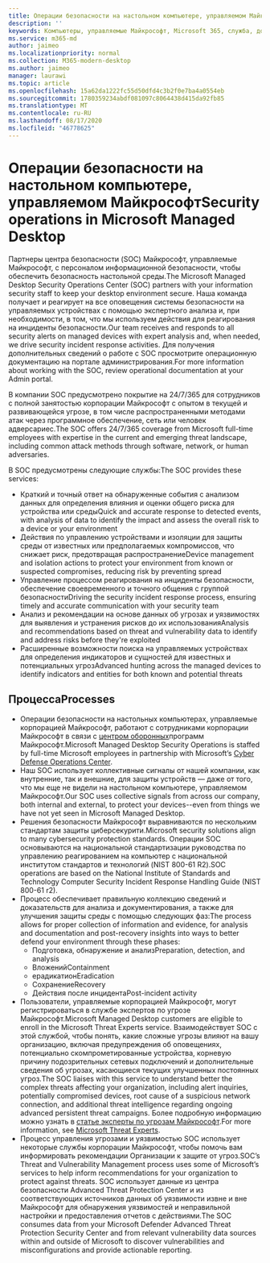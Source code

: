 ```yaml
---
title: Операции безопасности на настольном компьютере, управляемом Майкрософт
description: ''
keywords: Компьютеры, управляемые Майкрософт, Microsoft 365, служба, документация
ms.service: m365-md
author: jaimeo
ms.localizationpriority: normal
ms.collection: M365-modern-desktop
ms.author: jaimeo
manager: laurawi
ms.topic: article
ms.openlocfilehash: 15a62da1222fc55d50dfd4c3b2f0e7ba4a0554eb
ms.sourcegitcommit: 1780359234abdf081097c8064438d415da92fb85
ms.translationtype: MT
ms.contentlocale: ru-RU
ms.lasthandoff: 08/17/2020
ms.locfileid: "46778625"
---
```

# <a name="security-operations-in-microsoft-managed-desktop"></a><span data-ttu-id="23864-103">Операции безопасности на настольном компьютере, управляемом Майкрософт</span><span class="sxs-lookup"><span data-stu-id="23864-103">Security operations in Microsoft Managed Desktop</span></span>

<span data-ttu-id="23864-104">Партнеры центра безопасности (SOC) Майкрософт, управляемые Майкрософт, с персоналом информационной безопасности, чтобы обеспечить безопасность настольной среды.</span><span class="sxs-lookup"><span data-stu-id="23864-104">The Microsoft Managed Desktop Security Operations Center (SOC) partners with your information security staff to keep your desktop environment secure.</span></span> <span data-ttu-id="23864-105">Наша команда получает и реагирует на все оповещения системы безопасности на управляемых устройствах с помощью экспертного анализа и, при необходимости, в том, что мы используем действия для реагирования на инциденты безопасности.</span><span class="sxs-lookup"><span data-stu-id="23864-105">Our team receives and responds to all security alerts on managed devices with expert analysis and, when needed, we drive security incident response activities.</span></span> <span data-ttu-id="23864-106">Для получения дополнительных сведений о работе с SOC просмотрите операционную документацию на портале администрирования.</span><span class="sxs-lookup"><span data-stu-id="23864-106">For more information about working with the SOC, review operational documentation at your Admin portal.</span></span>

<span data-ttu-id="23864-107">В компании SOC предусмотрено покрытие на 24/7/365 для сотрудников с полной занятостью корпорации Майкрософт с опытом в текущей и развивающейся угрозе, в том числе распространенными методами атак через программное обеспечение, сеть или человек адверсариес.</span><span class="sxs-lookup"><span data-stu-id="23864-107">The SOC offers 24/7/365 coverage from Microsoft full-time employees with expertise in the current and emerging threat landscape, including common attack methods through software, network, or human adversaries.</span></span>

<span data-ttu-id="23864-108">В SOC предусмотрены следующие службы:</span><span class="sxs-lookup"><span data-stu-id="23864-108">The SOC provides these services:</span></span>
- <span data-ttu-id="23864-109">Краткий и точный ответ на обнаруженные события с анализом данных для определения влияния и оценки общего риска для устройства или среды</span><span class="sxs-lookup"><span data-stu-id="23864-109">Quick and accurate response to detected events, with analysis of data to identify the impact and assess the overall risk to a device or your environment</span></span>
- <span data-ttu-id="23864-110">Действия по управлению устройствами и изоляции для защиты среды от известных или предполагаемых компромиссов, что снижает риск, предотвращая распространение</span><span class="sxs-lookup"><span data-stu-id="23864-110">Device management and isolation actions to protect your environment from known or suspected compromises, reducing risk by preventing spread</span></span>
- <span data-ttu-id="23864-111">Управление процессом реагирования на инциденты безопасности, обеспечение своевременного и точного общения с группой безопасности</span><span class="sxs-lookup"><span data-stu-id="23864-111">Driving the security incident response process, ensuring timely and accurate communication with your security team</span></span>
- <span data-ttu-id="23864-112">Анализ и рекомендации на основе данных об угрозах и уязвимостях для выявления и устранения рисков до их использования</span><span class="sxs-lookup"><span data-stu-id="23864-112">Analysis and recommendations based on threat and vulnerability data to identify and address risks before they're exploited</span></span>
- <span data-ttu-id="23864-113">Расширенные возможности поиска на управляемых устройствах для определения индикаторов и сущностей для известных и потенциальных угроз</span><span class="sxs-lookup"><span data-stu-id="23864-113">Advanced hunting across the managed devices to identify indicators and entities for both known and potential threats</span></span>

## <a name="processes"></a><span data-ttu-id="23864-114">Процесса</span><span class="sxs-lookup"><span data-stu-id="23864-114">Processes</span></span>

- <span data-ttu-id="23864-115">Операции безопасности на настольных компьютерах, управляемые корпорацией Майкрософт, работают с сотрудниками корпорации Майкрософт в связи с [центром оборонных](https://www.microsoft.com/msrc/cdoc)программ Майкрософт.</span><span class="sxs-lookup"><span data-stu-id="23864-115">Microsoft Managed Desktop Security Operations is staffed by full-time Microsoft employees in partnership with  Microsoft’s [Cyber Defense Operations Center](https://www.microsoft.com/msrc/cdoc).</span></span> 
- <span data-ttu-id="23864-116">Наш SOC использует коллективные сигналы от нашей компании, как внутренние, так и внешние, для защиты устройств — даже от того, что мы еще не видели на настольном компьютере, управляемом Майкрософт.</span><span class="sxs-lookup"><span data-stu-id="23864-116">Our SOC uses collective signals from across our company, both internal and external, to protect your devices--even from things we have not yet seen in Microsoft Managed Desktop.</span></span>
- <span data-ttu-id="23864-117">Решения безопасности Майкрософт выравниваются по нескольким стандартам защиты циберсекурити.</span><span class="sxs-lookup"><span data-stu-id="23864-117">Microsoft security solutions align to many cybersecurity protection standards.</span></span> <span data-ttu-id="23864-118">Операции SOC основываются на национальной стандартизации руководства по управлению реагированием на компьютер с национальной институтом стандартов и технологий (NIST 800-61 R2).</span><span class="sxs-lookup"><span data-stu-id="23864-118">SOC operations are based on the National Institute of Standards and Technology Computer Security Incident Response Handling Guide (NIST 800-61 r2).</span></span>
- <span data-ttu-id="23864-119">Процесс обеспечивает правильную коллекцию сведений и доказательств для анализа и документирования, а также для улучшения защиты среды с помощью следующих фаз:</span><span class="sxs-lookup"><span data-stu-id="23864-119">The process allows for proper collection of information and evidence, for analysis and documentation and post-recovery insights into ways to better defend your environment through these phases:</span></span>
    - <span data-ttu-id="23864-120">Подготовка, обнаружение и анализ</span><span class="sxs-lookup"><span data-stu-id="23864-120">Preparation, detection, and analysis</span></span>
    - <span data-ttu-id="23864-121">Вложений</span><span class="sxs-lookup"><span data-stu-id="23864-121">Containment</span></span>
    - <span data-ttu-id="23864-122">ерадикатион</span><span class="sxs-lookup"><span data-stu-id="23864-122">Eradication</span></span>
    - <span data-ttu-id="23864-123">Сохранение</span><span class="sxs-lookup"><span data-stu-id="23864-123">Recovery</span></span>
    - <span data-ttu-id="23864-124">Действия после инцидента</span><span class="sxs-lookup"><span data-stu-id="23864-124">Post-incident activity</span></span>
- <span data-ttu-id="23864-125">Пользователи, управляемые корпорацией Майкрософт, могут регистрироваться в службе экспертов по угрозе Майкрософт.</span><span class="sxs-lookup"><span data-stu-id="23864-125">Microsoft Managed Desktop customers are eligible to enroll in the Microsoft Threat Experts service.</span></span> <span data-ttu-id="23864-126">Взаимодействует SOC с этой службой, чтобы понять, какие сложные угрозы влияют на вашу организацию, включая предупреждения об оповещениях, потенциально скомпрометированные устройства, корневую причину подозрительных сетевых подключений и дополнительные сведения об угрозах, касающиеся текущих улучшенных постоянных угроз.</span><span class="sxs-lookup"><span data-stu-id="23864-126">The SOC liaises with this service to understand better the complex threats affecting your organization, including alert inquiries, potentially compromised devices, root cause of a suspicious network connection, and additional threat intelligence regarding ongoing advanced persistent threat campaigns.</span></span> <span data-ttu-id="23864-127">Более подробную информацию можно узнать в [статье эксперты по угрозам Майкрософт](https://docs.microsoft.com/windows/security/threat-protection/microsoft-defender-atp/microsoft-threat-experts).</span><span class="sxs-lookup"><span data-stu-id="23864-127">For more information, see [Microsoft Threat Experts](https://docs.microsoft.com/windows/security/threat-protection/microsoft-defender-atp/microsoft-threat-experts).</span></span>
- <span data-ttu-id="23864-128">Процесс управления угрозами и уязвимостью SOC использует некоторые службы корпорации Майкрософт, чтобы помочь вам информировать рекомендации Организации к защите от угроз.</span><span class="sxs-lookup"><span data-stu-id="23864-128">SOC’s Threat and Vulnerability Management process uses some of Microsoft’s services to help inform recommendations for your organization to protect against threats.</span></span> <span data-ttu-id="23864-129">SOC использует данные из центра безопасности Advanced Threat Protection Center и из соответствующих источников данных об уязвимости извне и вне Майкрософт для обнаружения уязвимостей и неправильной настройки и предоставления отчетов с действиями.</span><span class="sxs-lookup"><span data-stu-id="23864-129">The SOC consumes data from your Microsoft Defender Advanced Threat Protection Security Center and from relevant vulnerability data sources within and outside of Microsoft to discover vulnerabilities and misconfigurations and provide actionable reporting.</span></span>
